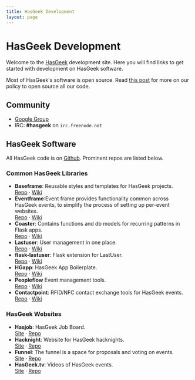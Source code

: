 ```yaml
---
title: HasGeek Development
layout: page
---
```


# HasGeek Development

Welcome to the [HasGeek] development site. Here you will find links to get
started with development on HasGeek software.

[HasGeek]: http://hasgeek.com

Most of HasGeek's software is open source. Read [this
post][technology-outsource-vs-open-source] for more on our policy to open source
all our code.

[technology-outsource-vs-open-source]: http://jace.zaiki.in/2012/06/26/technology-outsource-vs-open-source

## Community
* [Google Group](http://groups.google.com/group/hasgeek-code)
* IRC: __#hasgeek__ on `irc.freenode.net`

## HasGeek Software

All HasGeek code is on [Github](http://github.com/hasgeek). Prominent repos are
listed below.

### Common HasGeek Libraries
* __Baseframe__: Reusable styles and templates for HasGeek projects.<br/>[Repo](https://github.com/hasgeek/baseframe) · [Wiki](http://github.com/hasgeek/baseframe/wiki)
* __Eventframe__:Event frame provides functionality common across HasGeek events, to simplify the process of setting up per-event websites.<br/>[Repo](https://github.com/hasgeek/evenframe) · [Wiki](http://github.com/hasgeek/eventframe/wiki)
* __Coaster__: Contains functions and db models for recurring patterns in Flask apps.<br/>[Repo](https://github.com/hasgeek/coaster) · [Wiki](http://github.com/hasgeek/coaster/wiki)
* __Lastuser__: User management in one place.<br/>[Repo](https://github.com/hasgeek/lastuser) · [Wiki](http://github.com/hasgeek/lastuser/wiki)
* __flask-lastuser__: Flask extension for LastUser.<br/>[Repo](https://github.com/hasgeek/flask-lastuser) · [Wiki](http://github.com/hasgeek/flask-lastuser/wiki)
* __HGapp__: HasGeek App Boilerplate.<br/> [Repo](https://github.com/hasgeek/hgapp) · [Wiki](http://github.com/hasgeek/hgapp/wiki)
* __Peopleflow__ Event management tools.<br/>[Repo](https://github.com/hasgeek/peopleflow) · [Wiki](http://github.com/hasgeek/peopleflow/wiki)
* __Contactpoint__: RFID/NFC contact exchange tools for HasGeek events.<br/>[Repo](https://github.com/hasgeek/contactpoint) · [Wiki](http://github.com/hasgeek/contactpoint/wiki)

### HasGeek Websites
* __Hasjob__: HasGeek Job Board.<br/>[Site](http://jobs.hasgeek.com) · [Repo](https://github.com/hasgeek/hasjob)
* __Hacknight__: Website for HasGeek hacknights.<br/>[Site](http://hacknight.in) · [Repo](https://github.com/hasgeek/hacknight)
* __Funnel__: The funnel is a space for proposals and voting on events.<br/>[Site](http://funnel.hasgeek.com) · [Repo](https://github.com/hasgeek/funnel)
* __HasGeek.tv__: Videos of HasGeek events.<br/>[Site](http://hasgeek.tv) · [Repo](https://github.com/hasgeek/hasgeek.tv)

